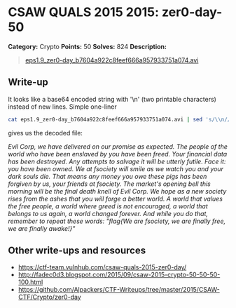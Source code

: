 # CSAW QUALS 2015 2015: zer0-day-50

**Category:** Crypto
**Points:** 50
**Solves:** 824
**Description:**

> [eps1.9_zer0-day_b7604a922c8feef666a957933751a074.avi](eps1.9_zer0-day_b7604a922c8feef666a957933751a074.avi)


## Write-up

It looks like a base64 encoded string with '\n' (two printable characters) instead of new lines. Simple one-liner

```bash
cat eps1.9_zer0-day_b7604a922c8feef666a957933751a074.avi | sed 's/\\n//g' | base64 -d
```

gives us the decoded file:

_Evil Corp, we have delivered on our promise as expected. The people of the world who have been enslaved by you have been freed. Your financial data has been destroyed. Any attempts to salvage it will be utterly futile. Face it: you have been owned. We at fsociety will smile as we watch you and your dark souls die. That means any money you owe these pigs has been forgiven by us, your friends at fsociety. The market's opening bell this morning will be the final death knell of Evil Corp. We hope as a new society rises from the ashes that you will forge a better world. A world that values the free people, a world where greed is not encouraged, a world that belongs to us again, a world changed forever. And while you do that, remember to repeat these words: "flag{We are fsociety, we are finally free, we are finally awake!}"_

## Other write-ups and resources

* <https://ctf-team.vulnhub.com/csaw-quals-2015-zer0-day/>
* <http://fadec0d3.blogspot.com/2015/09/csaw-2015-crypto-50-50-50-100.html>
* <https://github.com/Alpackers/CTF-Writeups/tree/master/2015/CSAW-CTF/Crypto/zer0-day>
